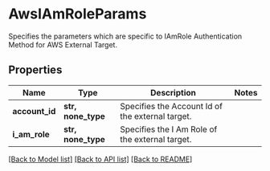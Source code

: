 # AwsIAmRoleParams

Specifies the parameters which are specific to IAmRole Authentication Method for AWS External Target.

## Properties
Name | Type | Description | Notes
------------ | ------------- | ------------- | -------------
**account_id** | **str, none_type** | Specifies the Account Id of the external target. | 
**i_am_role** | **str, none_type** | Specifies the I Am Role of the external target. | 

[[Back to Model list]](../README.md#documentation-for-models) [[Back to API list]](../README.md#documentation-for-api-endpoints) [[Back to README]](../README.md)


